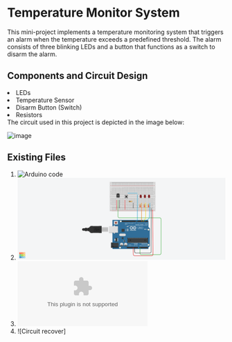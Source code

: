 # Temperature Monitor System
This mini-project implements a temperature monitoring system that triggers an alarm when the temperature exceeds a predefined threshold. 
The alarm consists of three blinking LEDs and a button that functions as a switch to disarm the alarm.
## Components and Circuit Design
<li>LEDs
<li>Temperature Sensor
<li>Disarm Button (Switch)
<li>Resistors<br/>
The circuit used in this project is depicted in the image below:  
  
  ![image](https://github.com/user-attachments/assets/dded329a-2dfe-4f9b-9983-f450c6f5709f)


## Existing Files  
1. ![Arduino code](https://github.com/ekoumpar/Arduino-mini-projects/blob/7163d3d5894624cb3460ebe90b06d8cbc802a8ce/TempMonitor/temperature_monitor1(3).ino) 
2. ![Circuit Diagram](https://github.com/ekoumpar/Arduino-mini-projects/blob/8bc2e4d7769739a16170e440c9d4d7c2f512576e/TempMonitor/Temperature%20Monitor2.png)
3. ![List of components](https://github.com/ekoumpar/Arduino-mini-projects/blob/569ae1fc0761cc380ede1dcd11a0c9fb04706943/TempMonitor/board_design2.csv)
4. ![Circuit recover]


